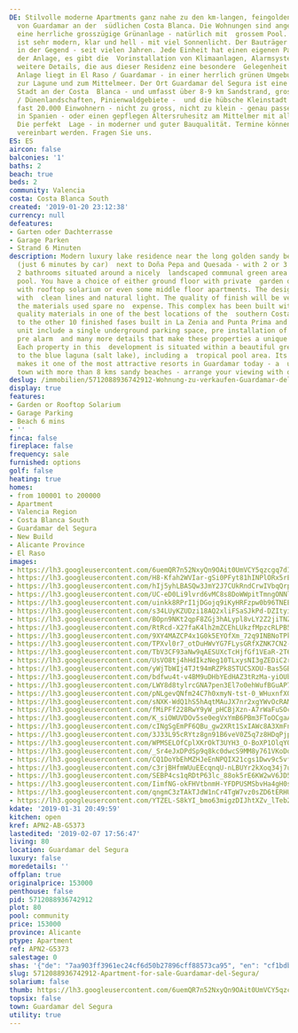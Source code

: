```yaml
---
DE: Stilvolle moderne Apartments ganz nahe zu den km-langen, feingoldenen Sandstränden
  von Guardamar an der  südlichen Costa Blanca. Die Wohnungen sind angelegt rund um
  eine herrliche grosszügige Grünanlage - natürlich mit  grossem Pool. Das Design
  ist sehr modern, klar und hell - mit viel Sonnenlicht. Der Bauträger ist einer der  angesehensten
  in der Gegend - seit vielen Jahren. Jede Einheit hat einen eigenen Parkplatz in
  der Anlage, es gibt die  Vorinstallation von Klimaanlagen, Alarmsystemen und viele
  weitere Details, die aus dieser Residenz eine besondere  Gelegenheit machen. Die
  Anlage liegt in El Raso / Guardamar - in einer herrlich grünen Umgebung von Obstplantagen,  nahe
  zur Lagune und zum Mittelmeer. Der Ort Guardamar del Segura ist eine ganz besondere
  Stadt an der Costa  Blanca - und umfasst über 8-9 km Sandstrand, grosse Naturschutzgebiete
  / Dünenlandschaften, Pinienwaldgebiete -  und die hübsche Kleinstadt selbst mit
  fast 20.000 Einwohnern - nicht zu gross, nicht zu klein - genau passend für  Super-Ferien
  in Spanien - oder einen gepflegen Altersruhesitz am Mittelmer mit allen Versorgungseinrichten.
  Die perfekt  Lage - in moderner und guter Bauqualität. Termine können jederzeit
  vereinbart werden. Fragen Sie uns.
ES: ES
aircon: false
balconies: '1'
baths: 2
beach: true
beds: 2
community: Valencia
costa: Costa Blanca South
created: '2019-01-20 23:12:38'
currency: null
defeatures:
- Garten oder Dachterrasse
- Garage Parken
- Strand 6 Minuten
description: Modern luxury lake residence near the long golden sandy beaches of Guardamar
  (just 6 minutes by car)  next to Doña Pepa and Quesada - with 2 or 3 bedrooms and
  2 bathrooms situated around a nicely  landscaped communal green area and swimming
  pool. You have a choice of either ground floor with private  garden or top floor
  with rooftop solarium or even some middle floor apartments. The design is modern
  with  clean lines and natural light. The quality of finish will be very high and
  the materials used spare no  expense. This complex has been built with the finest
  quality materials in one of the best locations of the  southern Costa Blanca. Similar
  to the other 10 finished fases built in La Zenia and Punta Prima and El  Raso. Each
  unit include a single underground parking space, pre installation of air conditioning,
  pre alarm  and many more details that make these properties a unique opportunity.
  Each property in this  development is situated within a beautiful green area close
  to the blue laguna (salt lake), including a  tropical pool area. Its beautiful location
  makes it one of the most attractive resorts in Guardamar today - a  unique Costa
  town with more than 8 kms sandy beaches - arrange your viewing with our team.
deslug: /immobilien/5712088936742912-Wohnung-zu-verkaufen-Guardamar-del-Segura/
display: true
features:
- Garden or Rooftop Solarium
- Garage Parking
- Beach 6 mins
- ''
finca: false
fireplace: false
frequency: sale
furnished: options
golf: false
heating: true
homes:
- from 100001 to 200000
- Apartment
- Valencia Region
- Costa Blanca South
- Guardamar del Segura
- New Build
- Alicante Province
- El Raso
images:
- https://lh3.googleusercontent.com/6uemQR7n52NxyQn9OAit0UmVCY5qzcgq7dI4cGDfKf8CyBngTNL8X3F9XM36jPP52EvSfFLgC2tV7t7nJm4=w640-rj-e30-l100
- https://lh3.googleusercontent.com/H8-Kfah2WVIar-gSi0PFyt81hINPlORx5rEmj7V5ZD9MSVtHa5QxiWnj7frzNA2762c2qTI1PIhAmolehgl6=w640-rj-e30-l100
- https://lh3.googleusercontent.com/hIj5yhLBASQw3JmY2J7CUkRndCrwIVbqQrpj6GfovKFA-RUk2HhIEhBwYbCY7Z1PwzZDyYfZlAFsD4QcmqY=w640-rj-e30-l100
- https://lh3.googleusercontent.com/UC-eD0Li9lvrd6vMC8s8DoWWpitTmngONNlvrVp2h7MHVWsv-QtBtCsuVeEzlIEAt-SmyBq5GiZJq_gKStVu=w640-rj-e30-l100
- https://lh3.googleusercontent.com/uinkk8RPrI1jDGojq9iKyHRFzpw0b96TNEE6Tpt5PQwXADnk1s57XHEUlMEVZxpju2fptnsKMW9mpqw0lecEMA=w640-rj-e30-l100
- https://lh3.googleusercontent.com/s34LUyKZUDzi18AQ2xliFSaSJkPd-DZItyiPiF0cgsvZLQICWNzDrA6E_rYvCJtVa1hC0JA7hWDHT1mnUx0=w640-rj-e30-l100
- https://lh3.googleusercontent.com/BOpn9NKt2qpF8ZGj3hALypl8vLY2Z2jiTNZ63FvhcyyUc7F4Ew2uk7WzC24H4gjWho3z_wwPRGNVGbE0zN8=w640-rj-e30-l100
- https://lh3.googleusercontent.com/RtRcd-X27faK4lh2mZCEhLUkzfMpzcRLPB5ndIpYWSEgtkOmPY8Op3f-CzX-FTbGRoRr3Rpi0XUb2Zkvjg4p=w640-rj-e30-l100
- https://lh3.googleusercontent.com/9XY4MAZCP4x1G0k5EYOfXm_72q9INBNoTPkc8S15zj-fix9rlWfyJbsA4prBGnJF8bquQCM5YV5MQZ9ivS8=w640-rj-e30-l100
- https://lh3.googleusercontent.com/TPXvl0r7_otDuHWvYG7FLysGRfXZNK7CN2-K3NOehB8J12OebuQKjlfZKa9RThjAiJO3PAaIQnTpIdA202Y_=w640-rj-e30-l100
- https://lh3.googleusercontent.com/TbV3CF93aNw9qAESUXcTcHjfGf1VEaR-2T6hxOVSbHEL7_musOcit4MGaWMafzy2rfYAG5wevdKdv89weNPc=w640-rj-e30-l100
- https://lh3.googleusercontent.com/UsVO8tj4hHdIkzNeg10TLxysNI3gZEDiC2rBE06sOEcMy0TK3m6i3Jovat_GLXCKj5YW5ESvLZdeDbGYaotz=w640-rj-e30-l100
- https://lh3.googleusercontent.com/yWjTbWIj4TJt94mRZPk8STUCSXOU-Bas5GBjpU5llJxJOE3Lj-HC8mMUcaducOD5tng1PqfREREqD33be2Jo=w640-rj-e30-l100
- https://lh3.googleusercontent.com/bdfwu4t-v4BM9uDHbYEdHAZ3tRzMa-yiOUbE4XzsrvGqy19W9esFxicpiHKff-uu3DNi7I23uuaOHU0CUqQ=w640-rj-e30-l100
- https://lh3.googleusercontent.com/LWY8d8tylrcGNA7pen3El7o0ehWufBGuAP7RAmLFXhtpv9ABH5p4H_DWhp1w_5j_e_na-5jH4XR1dfj_O_JF=w640-rj-e30-l100
- https://lh3.googleusercontent.com/pNLgevQNfm24C7h0xmyN-tst-0_WHuxnfXOc4b5-7rOPp8pFX9RZUTpPf1WJTpjNAA4_c6DaH3-5vOh6Al8=w640-rj-e30-l100
- https://lh3.googleusercontent.com/sNXK-WdQ1hS5hAqtMAuJX7nr2xgYWvOcRAMYT_f9V0bjBWrsw0Y9Gim5zGwVncJbNi_Fya68JFq0aVoRJe7FCg=w640-rj-e30-l100
- https://lh3.googleusercontent.com/fMiPFf228RwY9yW_pHCBjXzn-A7rWaFuSOcwWYqXFizob_7t1aEUjeM1xhT7Wtl3R0q5ELVOPKyNjvoiXiYC=w640-rj-e30-l100
- https://lh3.googleusercontent.com/K_siOWUVDOv5se0egVxYmB6PBm3FToOCgaAl4qemcGJERAAvZRahc8E-vLyPy6XQnP6DP6HnVqK7v7tGqoE=w640-rj-e30-l100
- https://lh3.googleusercontent.com/cINgSgEmPF6QBu_gw2XRt1SxIAWc8A3XmFnpdAkITR6T2PSzCx7xFopMjiNP2MDg4nixH20z3ULUYQ5xagx6=w640-rj-e30-l100
- https://lh3.googleusercontent.com/3J33L95cRYtz8gn91B6veV0Z5q7z8HDqPjp8FUJMPEQ5EQKkKSnvHdjFzB7D2yqW5WtHIgzlOrDRYY_q1kZt=w640-rj-e30-l100
- https://lh3.googleusercontent.com/WPMSELOfCplXKrOkT3UYH3_O-BoXP1OlqYOdxaEEZp1TbZe6BMmjOZhMzPTnsIE8w6wEzYn_Rl_9QMNcTxQu=w640-rj-e30-l100
- https://lh3.googleusercontent.com/_Sr4eJxDPdSp9q8kc0dwcS9MM8y761VKoDqPSJI3ieQguGVUXmE48jlhBZXmSajNGcttQkkN6mhzZA3Nz95VUg=w640-rj-e30-l100
- https://lh3.googleusercontent.com/CQ1DoYbEhMZHJeEnNPQIX21cgs1Dwv9c5vfwA_CrRrhzTo7Wz75R2KRhkFDcibB9Owvgy_aKb3xzxsRK2VTGiw=w640-rj-e30-l100
- https://lh3.googleusercontent.com/c3rjBHfmWUuEEcqnqU-nLBUYr2kXoq34j7uHJ7eEtYiHsS1rTCzcILrk0EZTxnwTJShDKqPF3dVUtoQ7CaOF=w640-rj-e30-l100
- https://lh3.googleusercontent.com/SEBP4cs1qRDtP63lc_88ok5rE6KW2wV6JD5RGKnT2XCv8ZtRa0o9GXr1s7Zri_79RjhRTQBj1odRQd3D7LA=w640-rj-e30-l100
- https://lh3.googleusercontent.com/IimfNG-okFHVtbnmH-YFDPUSMSbvHa4gH0sSsOL6j0hApdNUwxri8YVyOpoB1Ehw91AJpm6XduN91-hJOqY=w640-rj-e30-l100
- https://lh3.googleusercontent.com/qngmC3zTAkTJdW1nCr4TgW7vz0sZD6tERHUBqVpGaWtCBoUeGZnbk8TIiAtkHZbzUwXu15wjA8ga_jpgOXFazA=w640-rj-e30-l100
- https://lh3.googleusercontent.com/YTZEL-S8kYI_bmo63migzDIJhtXZv_lTeb2EXZEoSOxisfn6tBALDCbs_Ojweoef5xMv92SOZIg36Oe-gnwd=w640-rj-e30-l100
kdate: '2019-01-31 20:49:59'
kitchen: open
kref: APN2-AB-G5373
lastedited: '2019-02-07 17:56:47'
living: 80
location: Guardamar del Segura
luxury: false
moredetails: ''
offplan: true
originalprice: 153000
penthouse: false
pid: 5712088936742912
plot: 80
pool: community
price: 153000
province: Alicante
ptype: Apartment
ref: APN2-G5373
salestage: 0
shas: '{"de": "7aa903ff3961ec24cf6d50b27896cff88573ca95", "en": "cf1bdb41292800bf8b429fb85b3c5511e669f779"}'
slug: 5712088936742912-Apartment-for-sale-Guardamar-del-Segura/
solarium: false
thumb: https://lh3.googleusercontent.com/6uemQR7n52NxyQn9OAit0UmVCY5qzcgq7dI4cGDfKf8CyBngTNL8X3F9XM36jPP52EvSfFLgC2tV7t7nJm4=w400-h240-n-rj-e30-l100
topsix: false
town: Guardamar del Segura
utility: true
---
```

